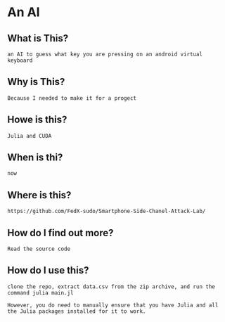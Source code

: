 # An AI

## What is This?

    an AI to guess what key you are pressing on an android virtual keyboard

## Why is This?

    Because I needed to make it for a progect

## Howe is this?

    Julia and CUDA

## When is thi?

    now

## Where is this?

    https://github.com/FedX-sudo/Smartphone-Side-Chanel-Attack-Lab/


## How do I find out more?

    Read the source code

## How do I use this?

    clone the repo, extract data.csv from the zip archive, and run the command julia main.jl

    However, you do need to manually ensure that you have Julia and all the Julia packages installed for it to work.
